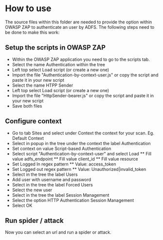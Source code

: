# How to use
The source files within this folder are needed to provide the option within OWASP ZAP to authenticate an user by ADFS.
The following steps need to be done to make this work:

## Setup the scripts in OWASP ZAP
* Within the OWASP ZAP application you need to go to the scripts tab.
* Select the name Authentication within the tree
* Left top select Load script (or create a new one)
* Import the file "Authentication-by-context-user.js" or copy the script and paste it in your new script
* Select the name HTPP Sender
* Left top select Load script (or create a new one)
* Import the file "HttpSender-bearer.js" or copy the script and paste it in your new script
* Save both files

## Configure context
* Go to tab Sites and select under Context the context for your scan. Eg. Default Context
* Select in popup in the tree under the context the label Authentication
* Set context on value Script-based Authentication
* Select script "Authentication-by-context-user" and select Load
** Fill value adfs_endpoint
** Fill value client_id
** Fill value resource
* Set Logged In regex pattern
** Value: access_token
* Set Logged out regex pattern
** Value: Unauthorized|invalid_token
* Select in the tree the label Users
* Add user with username and password
* Select in the tree the label Forced Users
* Select the new user
* Select in the tree the label Session Management
* Select the option HTTP Authentication Session Management
* Select OK

## Run spider / attack
Now you can select an url and run a spider or attack.